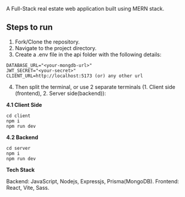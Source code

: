 A Full-Stack real estate web application built using MERN stack.

## Steps to run

1. Fork/Clone the repository.
2. Navigate to the project directory.
3. Create a .env file in the api folder with the following details:
```
DATABASE_URL="<your-mongdb-url>"
JWT_SECRET="<your-secret>"
CLIENT_URL=http://localhost:5173 (or) any other url
```
4. Then split the terminal, or use 2 separate terminals (1. Client side (frontend), 2. Server side(backend)):

**4.1 Client Side**
```
cd client
npm i
npm run dev
```

**4.2 Backend**
```
cd server
npm i
npm run dev
```

**Tech Stack**

Backend: JavaScript, Nodejs, Expressjs, Prisma(MongoDB).
Frontend: React, Vite, Sass.
